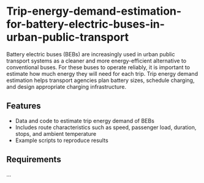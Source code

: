 # Trip-energy-demand-estimation-for-battery-electric-buses-in-urban-public-transport

Battery electric buses (BEBs) are increasingly used in urban public transport systems as a cleaner and more energy-efficient alternative to conventional buses. For these buses to operate reliably, it is important to estimate how much energy they will need for each trip. Trip energy demand estimation helps transport agencies plan battery sizes, schedule charging, and design appropriate charging infrastructure.

## Features
- Data and code to estimate trip energy demand of BEBs
- Includes route characteristics such as speed, passenger load, duration, stops, and ambient temperature
- Example scripts to reproduce results

## Requirements
...

